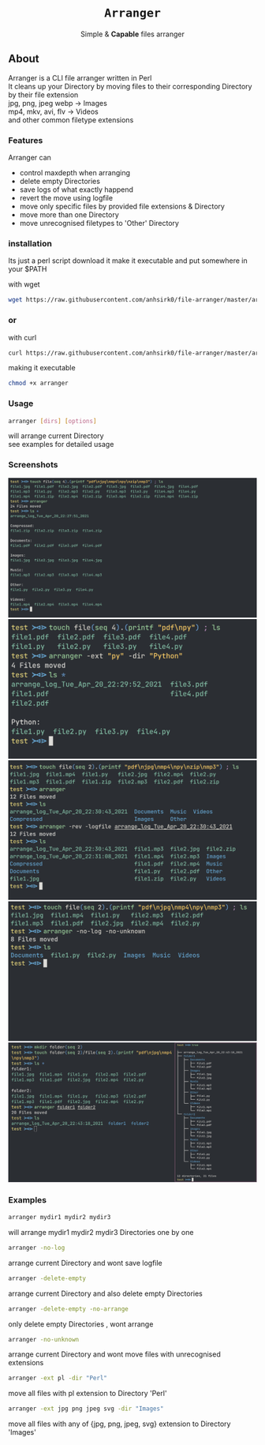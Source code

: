 <h1 align="center"><code>Arranger</code></h1>
<p align="center">Simple & <strong>Capable</strong> files arranger</p>

## About
Arranger is a CLI file arranger written in Perl   
It cleans up your Directory by moving files to their corresponding Directory by their file extension  
jpg, png, jpeg webp -> Images  
mp4, mkv, avi, flv -> Videos  
and other common filetype extensions  

### Features
Arranger can
 - control maxdepth when arranging
 - delete empty Directories
 - save logs of what exactly happend
 - revert the move using logfile
 - move only specific files by provided file extensions & Directory
 - move more than one Directory
 - move unrecognised filetypes to 'Other' Directory

### installation
Its just a perl script
download it make it executable and put somewhere in your $PATH

with wget
``` bash
wget https://raw.githubusercontent.com/anhsirk0/file-arranger/master/arranger.pl -O arranger
```
### or
with curl
``` bash
curl https://raw.githubusercontent.com/anhsirk0/file-arranger/master/arranger.pl --output arranger
```
making it executable
```bash
chmod +x arranger
```

### Usage

```bash
arranger [dirs] [options]
```
will arrange current Directory  
see examples for detailed usage

### Screenshots
![out1.png](https://github.com/anhsirk0/file-arranger/blob/master/screenshots/out1.png)
![out2.png](https://github.com/anhsirk0/file-arranger/blob/master/screenshots/out2.png)
![out3.png](https://github.com/anhsirk0/file-arranger/blob/master/screenshots/out3.png)
![out4.png](https://github.com/anhsirk0/file-arranger/blob/master/screenshots/out4.png)
![out5.png](https://github.com/anhsirk0/file-arranger/blob/master/screenshots/out5.png)

### Examples
```bash
arranger mydir1 mydir2 mydir3
```
will arrange mydir1 mydir2 mydir3 Directories one by one


```bash
arranger -no-log
```
arrange current Directory and wont save logfile


```bash
arranger -delete-empty 
```
arrange current Directory and also delete empty Directories 



```bash
arranger -delete-empty -no-arrange
```
only delete empty Directories , wont arrange


```bash
arranger -no-unknown 
```
arrange current Directory and wont move files with unrecognised extensions


```bash
arranger -ext pl -dir "Perl" 
```
move all files with pl extension to Directory 'Perl'


```bash
arranger -ext jpg png jpeg svg -dir "Images" 
```
move all files with any of {jpg, png, jpeg, svg} extension to Directory 'Images'


